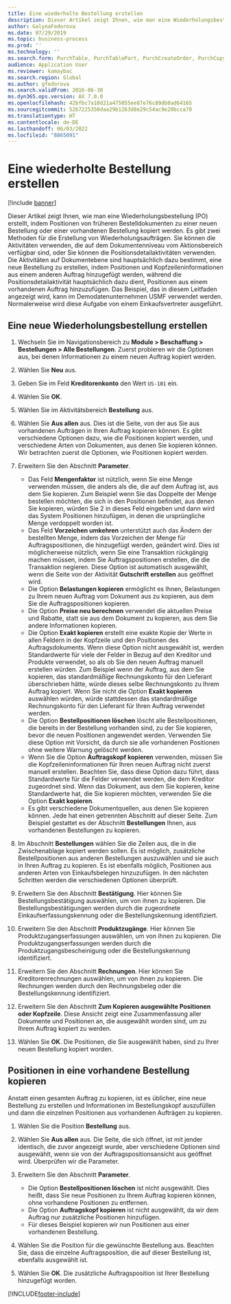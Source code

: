 ```yaml
---
title: Eine wiederholte Bestellung erstellen
description: Dieser Artikel zeigt Ihnen, wie man eine Wiederholungsbestellung (PO) erstellt, indem Positionen von früheren Bestelldokumenten zu einer neuen Bestellung oder einer vorhandenen Bestellung kopiert werden.
author: GalynaFedorova
ms.date: 07/29/2019
ms.topic: business-process
ms.prod: ''
ms.technology: ''
ms.search.form: PurchTable, PurchTablePart, PurchCreateOrder, PurchCopying
audience: Application User
ms.reviewer: kamaybac
ms.search.region: Global
ms.author: gfedorova
ms.search.validFrom: 2016-06-30
ms.dyn365.ops.version: AX 7.0.0
ms.openlocfilehash: 42bfbc7a10d21a475055ee87e76c89db0ad64165
ms.sourcegitcommit: 52b7225350daa29b1263d8e29c54ac9e20bcca70
ms.translationtype: HT
ms.contentlocale: de-DE
ms.lasthandoff: 06/03/2022
ms.locfileid: "8865091"
---
```

# <a name="create-a-repeat-purchase-order"></a>Eine wiederholte Bestellung erstellen

[!include [banner](../../includes/banner.md)]

Dieser Artikel zeigt Ihnen, wie man eine Wiederholungsbestellung (PO) erstellt, indem Positionen von früheren Bestelldokumenten zu einer neuen Bestellung oder einer vorhandenen Bestellung kopiert werden. Es gibt zwei Methoden für die Erstellung von Wiederholungsaufträgen. Sie können die Aktivitäten verwenden, die auf dem Dokumentenniveau vom Aktionsbereich verfügbar sind, oder Sie können die Positionsdetailaktivitäten verwenden. Die Aktivitäten auf Dokumentebene sind hauptsächlich dazu bestimmt, eine neue Bestellung zu erstellen, indem Positionen und Kopfzeileninformationen aus einem anderen Auftrag hinzugefügt werden, während die Positionsdetailaktivität hauptsächlich dazu dient, Positionen aus einem vorhandenen Auftrag hinzuzufügen. Das Beispiel, das in diesem Leitfaden angezeigt wird, kann im Demodatenunternehmen USMF verwendet werden. Normalerweise wird diese Aufgabe von einem Einkaufsvertreter ausgeführt.


## <a name="create-a-new-repeat-purchase-order"></a>Eine neue Wiederholungsbestellung erstellen
1. Wechseln Sie im Navigationsbereich zu **Module > Beschaffung > Bestellungen > Alle Bestellungen**. Zuerst probieren wir die Optionen aus, bei denen Informationen zu einem neuen Auftrag kopiert werden.  
2. Wählen Sie **Neu** aus.
3. Geben Sie im Feld **Kreditorenkonto** den Wert `US-101` ein.
4. Wählen Sie **OK**.
5. Wählen Sie im Aktivitätsbereich **Bestellung** aus.
6. Wählen Sie **Aus allen** aus. Dies ist die Seite, von der aus Sie aus vorhandenen Aufträgen in Ihren Auftrag kopieren können. Es gibt verschiedene Optionen dazu, wie die Positionen kopiert werden, und verschiedene Arten von Dokumenten, aus denen Sie kopieren können. Wir betrachten zuerst die Optionen, wie Positionen kopiert werden. 
7. Erweitern Sie den Abschnitt **Parameter**.

    - Das Feld **Mengenfaktor** ist nützlich, wenn Sie eine Menge verwenden müssen, die anders als die, die auf dem Auftrag ist, aus dem Sie kopieren. Zum Beispiel wenn Sie das Doppelte der Menge bestellen möchten, die sich in den Positionen befindet, aus denen Sie kopieren, würden Sie 2 in dieses Feld eingeben und dann wird das System Positionen hinzufügen, in denen die ursprüngliche Menge verdoppelt worden ist.  
    - Das Feld **Vorzeichen umkehren** unterstützt auch das Ändern der bestellten Menge, indem das Vorzeichen der Menge für Auftragspositionen, die hinzugefügt werden, geändert wird. Dies ist möglicherweise nützlich, wenn Sie eine Transaktion rückgängig machen müssen, indem Sie Auftragspositionen erstellen, die die Transaktion negieren. Diese Option ist automatisch ausgewählt, wenn die Seite von der Aktivität **Gutschrift erstellen** aus geöffnet wird.  
    - Die Option **Belastungen kopieren** ermöglicht es Ihnen, Belastungen zu Ihrem neuen Auftrag vom Dokument aus zu kopieren, aus dem Sie die Auftragspositionen kopieren.  
    - Die Option **Preise neu berechnen** verwendet die aktuellen Preise und Rabatte, statt sie aus dem Dokument zu kopieren, aus dem Sie andere Informationen kopieren.  
    - Die Option **Exakt kopieren** erstellt eine exakte Kopie der Werte in allen Feldern in der Kopfzeile und den Positionen des Auftragsdokuments. Wenn diese Option nicht ausgewählt ist, werden Standardwerte für viele der Felder in Bezug auf den Kreditor und Produkte verwendet, so als ob Sie den neuen Auftrag manuell erstellen würden. Zum Beispiel wenn der Auftrag, aus dem Sie kopieren, das standardmäßige Rechnungskonto für den Lieferant überschrieben hätte, würde dieses selbe Rechnungskonto zu Ihrem Auftrag kopiert. Wenn Sie nicht die Option **Exakt kopieren** auswählen würden, würde stattdessen das standardmäßige Rechnungskonto für den Lieferant für Ihren Auftrag verwendet werden.  
    - Die Option **Bestellpositionen löschen** löscht alle Bestellpositionen, die bereits in der Bestellung vorhanden sind, zu der Sie kopieren, bevor die neuen Positionen angewendet werden. Verwenden Sie diese Option mit Vorsicht, da durch sie alle vorhandenen Positionen ohne weitere Warnung gelöscht werden.  
    - Wenn Sie die Option **Auftragskopf kopieren** verwenden, müssen Sie die Kopfzeileninformationen für Ihren neuen Auftrag nicht zuerst manuell erstellen. Beachten Sie, dass diese Option dazu führt, dass Standardwerte für die Felder verwendet werden, die dem Kreditor zugeordnet sind. Wenn das Dokument, aus dem Sie kopieren, keine Standardwerte hat, die Sie kopieren möchten, verwenden Sie die Option **Exakt kopieren**.   
    - Es gibt verschiedene Dokumentquellen, aus denen Sie kopieren können. Jede hat einen getrennten Abschnitt auf dieser Seite. Zum Beispiel gestattet es der Abschnitt **Bestellungen** Ihnen, aus vorhandenen Bestellungen zu kopieren.  

8. Im Abschnitt **Bestellungen** wählen Sie die Zeilen aus, die in die Zwischenablage kopiert werden sollen. Es ist möglich, zusätzliche Bestellpositionen aus anderen Bestellungen auszuwählen und sie auch in Ihren Auftrag zu kopieren. Es ist ebenfalls möglich, Positionen aus anderen Arten von Einkaufsbelegen hinzuzufügen. In den nächsten Schritten werden die verschiedenen Optionen überprüft.  
9. Erweitern Sie den Abschnitt **Bestätigung**. Hier können Sie Bestellungsbestätigung auswählen, um von ihnen zu kopieren. Die Bestellungsbestätigungen werden durch die zugeordnete Einkaufserfassungskennung oder die Bestellungskennung identifiziert.  
10. Erweitern Sie den Abschnitt **Produktzugänge**. Hier können Sie Produktzugangserfassungen auswählen, um von ihnen zu kopieren. Die Produktzugangserfassungen werden durch die Produktzugangsbescheinigung oder die Bestellungskennung identifiziert.   
11. Erweitern Sie den Abschnitt **Rechnungen**. Hier können Sie Kreditorenrechnungen auswählen, um von ihnen zu kopieren. Die Rechnungen werden durch den Rechnungsbeleg oder die Bestellungskennung identifiziert.   
12. Erweitern Sie den Abschnitt **Zum Kopieren ausgewählte Positionen oder Kopfzeile**. Diese Ansicht zeigt eine Zusammenfassung aller Dokumente und Positionen an, die ausgewählt worden sind, um zu Ihrem Auftrag kopiert zu werden.   
13. Wählen Sie **OK**. Die Positionen, die Sie ausgewählt haben, sind zu Ihrer neuen Bestellung kopiert worden.   

## <a name="copy-lines-to-an-existing-purchase-order"></a>Positionen in eine vorhandene Bestellung kopieren  

Anstatt einen gesamten Auftrag zu kopieren, ist es üblicher, eine neue Bestellung zu erstellen und Informationen im Bestellungskopf auszufüllen und dann die einzelnen Positionen aus vorhandenen Aufträgen zu kopieren.  

1. Wählen Sie die Position **Bestellung** aus.
2. Wählen Sie **Aus allen** aus. Die Seite, die sich öffnet, ist mit jender identisch, die zuvor angezeigt wurde, aber verschiedene Optionen sind ausgewählt, wenn sie von der Auftragspositionsansicht aus geöffnet wird. Überprüfen wir die Parameter.   
3. Erweitern Sie den Abschnitt **Parameter**.

    - Die Option **Bestellpositionen löschen** ist nicht ausgewählt. Dies heißt, dass Sie neue Positionen zu Ihrem Auftrag kopieren können, ohne vorhandene Positionen zu entfernen.   
    - Die Option **Auftragskopf kopieren** ist nicht ausgewählt, da wir dem Auftrag nur zusätzliche Positionen hinzufügen.   
    - Für dieses Beispiel kopieren wir nun Positionen aus einer vorhandenen Bestellung.   

4. Wählen Sie die Position für die gewünschte Bestellung aus. Beachten Sie, dass die einzelne Auftragsposition, die auf dieser Bestellung ist, ebenfalls ausgewählt ist.  
5. Wählen Sie **OK**. Die zusätzliche Auftragsposition ist Ihrer Bestellung hinzugefügt worden.  



[!INCLUDE[footer-include](../../../includes/footer-banner.md)]